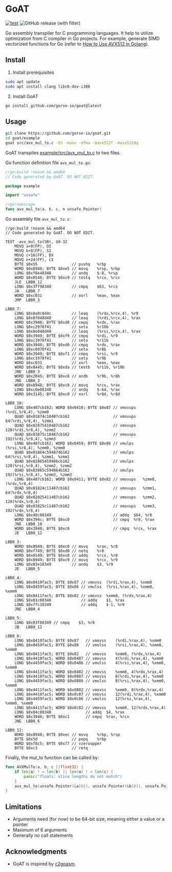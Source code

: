 # GoAT

[![test](https://github.com/gorse-io/goat/actions/workflows/test.yml/badge.svg)](https://github.com/gorse-io/goat/actions/workflows/test.yml)
![GitHub release (with filter)](https://img.shields.io/github/v/release/gorse-io/goat)

Go assembly transpiler for C programming languages. It help to utilize optimization from C compiler in Go projects. For example, generate SIMD vectorized functions for Go (refer to [How to Use AVX512 in Golang](https://gorse.io/posts/avx512-in-golang.html)).

## Install

1. Install prerequisites

```bash
sudo apt update
sudo apt install clang libc6-dev-i386
```

2. Install GoAT

```bash
go install github.com/gorse-io/goat@latest
```

## Usage

```bash
git clone https://github.com/gorse-io/goat.git
cd goat/example
goat src/avx_mul_to.c -O3 -mavx -mfma -mavx512f -mavx512dq
```

GoAT transpiles [example/src/avx_mul_to.c](./example/src/avx_mul_to.c) to two files.

Go function definition file `avx_mul_to.go`:

```go
//go:build !noasm && amd64
// Code generated by GoAT. DO NOT EDIT.

package example

import "unsafe"

//go:noescape
func avx_mul_to(a, b, c, n unsafe.Pointer)
```

Go assembly file `avx_mul_to.s`:

```
//go:build !noasm && amd64
// Code generated by GoAT. DO NOT EDIT.

TEXT ·avx_mul_to(SB), $0-32
	MOVQ a+0(FP), DI
	MOVQ b+8(FP), SI
	MOVQ c+16(FP), DX
	MOVQ n+24(FP), CX
	BYTE $0x55               // pushq	%rbp
	WORD $0x8948; BYTE $0xe5 // movq	%rsp, %rbp
	LONG $0xf8e48348         // andq	$-8, %rsp
	WORD $0x8548; BYTE $0xc9 // testq	%rcx, %rcx
	JLE  LBB0_12
	LONG $0x3ff98348         // cmpq	$63, %rcx
	JA   LBB0_7
	WORD $0xc031             // xorl	%eax, %eax
	JMP  LBB0_3

LBB0_7:
	LONG $0x8a0c8d4c         // leaq	(%rdx,%rcx,4), %r9
	LONG $0x8f048d48         // leaq	(%rdi,%rcx,4), %rax
	WORD $0x3948; BYTE $0xd0 // cmpq	%rdx, %rax
	LONG $0xc2970f41         // seta	%r10b
	LONG $0x8e048d48         // leaq	(%rsi,%rcx,4), %rax
	WORD $0x3949; BYTE $0xf9 // cmpq	%rdi, %r9
	LONG $0xc3970f41         // seta	%r11b
	WORD $0x3948; BYTE $0xd0 // cmpq	%rdx, %rax
	LONG $0xc0970f41         // seta	%r8b
	WORD $0x3949; BYTE $0xf1 // cmpq	%rsi, %r9
	LONG $0xc1970f41         // seta	%r9b
	WORD $0xc031             // xorl	%eax, %eax
	WORD $0x8445; BYTE $0xda // testb	%r11b, %r10b
	JNE  LBB0_3
	WORD $0x2045; BYTE $0xc8 // andb	%r9b, %r8b
	JNE  LBB0_3
	WORD $0x8948; BYTE $0xc8 // movq	%rcx, %rax
	LONG $0xc0e08348         // andq	$-64, %rax
	WORD $0x3145; BYTE $0xc0 // xorl	%r8d, %r8d

LBB0_10:
	LONG $0x487cb162; WORD $0x0410; BYTE $0x87 // vmovups	(%rdi,%r8,4), %zmm0
	QUAD $0x01874c10487cb162                   // vmovups	64(%rdi,%r8,4), %zmm1
	QUAD $0x02875410487cb162                   // vmovups	128(%rdi,%r8,4), %zmm2
	QUAD $0x03875c10487cb162                   // vmovups	192(%rdi,%r8,4), %zmm3
	LONG $0x487cb162; WORD $0x0459; BYTE $0x86 // vmulps	(%rsi,%r8,4), %zmm0, %zmm0
	QUAD $0x01864c594874b162                   // vmulps	64(%rsi,%r8,4), %zmm1, %zmm1
	QUAD $0x02865459486cb162                   // vmulps	128(%rsi,%r8,4), %zmm2, %zmm2
	QUAD $0x03865c594864b162                   // vmulps	192(%rsi,%r8,4), %zmm3, %zmm3
	LONG $0x487cb162; WORD $0x0411; BYTE $0x82 // vmovups	%zmm0, (%rdx,%r8,4)
	QUAD $0x01824c11487cb162                   // vmovups	%zmm1, 64(%rdx,%r8,4)
	QUAD $0x02825411487cb162                   // vmovups	%zmm2, 128(%rdx,%r8,4)
	QUAD $0x03825c11487cb162                   // vmovups	%zmm3, 192(%rdx,%r8,4)
	LONG $0x40c08349                           // addq	$64, %r8
	WORD $0x394c; BYTE $0xc0                   // cmpq	%r8, %rax
	JNE  LBB0_10
	WORD $0x3948; BYTE $0xc8                   // cmpq	%rcx, %rax
	JE   LBB0_12

LBB0_3:
	WORD $0x8949; BYTE $0xc0 // movq	%rax, %r8
	WORD $0xf749; BYTE $0xd0 // notq	%r8
	WORD $0x0149; BYTE $0xc8 // addq	%rcx, %r8
	WORD $0x8949; BYTE $0xc9 // movq	%rcx, %r9
	LONG $0x03e18349         // andq	$3, %r9
	JE   LBB0_5

LBB0_4:
	LONG $0x0410fac5; BYTE $0x87 // vmovss	(%rdi,%rax,4), %xmm0
	LONG $0x0459fac5; BYTE $0x86 // vmulss	(%rsi,%rax,4), %xmm0, %xmm0
	LONG $0x0411fac5; BYTE $0x82 // vmovss	%xmm0, (%rdx,%rax,4)
	LONG $0x01c08348             // addq	$1, %rax
	LONG $0xffc18349             // addq	$-1, %r9
	JNE  LBB0_4

LBB0_5:
	LONG $0x03f88349 // cmpq	$3, %r8
	JB   LBB0_12

LBB0_6:
	LONG $0x0410fac5; BYTE $0x87   // vmovss	(%rdi,%rax,4), %xmm0
	LONG $0x0459fac5; BYTE $0x86   // vmulss	(%rsi,%rax,4), %xmm0, %xmm0
	LONG $0x0411fac5; BYTE $0x82   // vmovss	%xmm0, (%rdx,%rax,4)
	LONG $0x4410fac5; WORD $0x0487 // vmovss	4(%rdi,%rax,4), %xmm0
	LONG $0x4459fac5; WORD $0x0486 // vmulss	4(%rsi,%rax,4), %xmm0, %xmm0
	LONG $0x4411fac5; WORD $0x0482 // vmovss	%xmm0, 4(%rdx,%rax,4)
	LONG $0x4410fac5; WORD $0x0887 // vmovss	8(%rdi,%rax,4), %xmm0
	LONG $0x4459fac5; WORD $0x0886 // vmulss	8(%rsi,%rax,4), %xmm0, %xmm0
	LONG $0x4411fac5; WORD $0x0882 // vmovss	%xmm0, 8(%rdx,%rax,4)
	LONG $0x4410fac5; WORD $0x0c87 // vmovss	12(%rdi,%rax,4), %xmm0
	LONG $0x4459fac5; WORD $0x0c86 // vmulss	12(%rsi,%rax,4), %xmm0, %xmm0
	LONG $0x4411fac5; WORD $0x0c82 // vmovss	%xmm0, 12(%rdx,%rax,4)
	LONG $0x04c08348               // addq	$4, %rax
	WORD $0x3948; BYTE $0xc1       // cmpq	%rax, %rcx
	JNE  LBB0_6

LBB0_12:
	WORD $0x8948; BYTE $0xec // movq	%rbp, %rsp
	BYTE $0x5d               // popq	%rbp
	WORD $0xf8c5; BYTE $0x77 // vzeroupper
	BYTE $0xc3               // retq
```

Finally, the mul_to function can be called by:

```go
func AVXMulTo(a, b, c []float32) {
	if len(a) ! = len(b) || len(a) ! = len(c) {
		panic("floats: slice lengths do not match")
	}
	avx_mul_to(unsafe.Pointer(&a[0]), unsafe.Pointer(&b[0]), unsafe.Pointer(&c[0]), unsafe.Pointer(uintptr(len(a))))
}
```

## Limitations

- Arguments need (for now) to be 64-bit size, meaning either a value or a pointer
- Maximum of 6 arguments
- Generally no call statements

## Acknowledgments

- GoAT is inspired by [c2goasm](https://github.com/minio/c2goasm).
